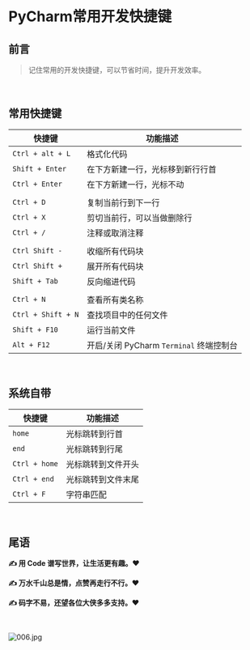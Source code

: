 # PyCharm常用开发快捷键

## 前言

> 记住常用的开发快捷键，可以节省时间，提升开发效率。

<br/>

## 常用快捷键

| 快捷键             | 功能描述                                |
| ------------------ | --------------------------------------- |
| `Ctrl + alt + L`   | 格式化代码                              |
| `Shift + Enter`    | 在下方新建一行，光标移到新行行首        |
| `Ctrl + Enter`     | 在下方新建一行，光标不动                |
|                    |                                         |
| `Ctrl + D`         | 复制当前行到下一行                      |
| `Ctrl + X`         | 剪切当前行，可以当做删除行              |
| `Ctrl + /`         | 注释或取消注释                          |
|                    |                                         |
| `Ctrl Shift -`     | 收缩所有代码块                          |
| `Ctrl Shift +`     | 展开所有代码块                          |
| `Shift + Tab`      | 反向缩进代码                            |
|                    |                                         |
| `Ctrl + N`         | 查看所有类名称                          |
| `Ctrl + Shift + N` | 查找项目中的任何文件                    |
| `Shift + F10`      | 运行当前文件                            |
| `Alt + F12`        | 开启/关闭 PyCharm `Terminal` 终端控制台 |

<br/>

## 系统自带

| 快捷键        | 功能描述           |
| ------------- | ------------------ |
| `home`        | 光标跳转到行首     |
| `end`         | 光标跳转到行尾     |
| `Ctrl + home` | 光标跳转到文件开头 |
| `Ctrl + end`  | 光标跳转到文件末尾 |
| `Ctrl + F`    | 字符串匹配         |

<br/>

## 尾语

**✍ 用  Code 谱写世界，让生活更有趣。❤️**

**✍ 万水千山总是情，点赞再走行不行。❤️**

**✍ 码字不易，还望各位大侠多多支持。❤️**

<br/>

![006.jpg](https://p3-juejin.byteimg.com/tos-cn-i-k3u1fbpfcp/4703cae888324b81a0ec153d418b049e~tplv-k3u1fbpfcp-watermark.image)